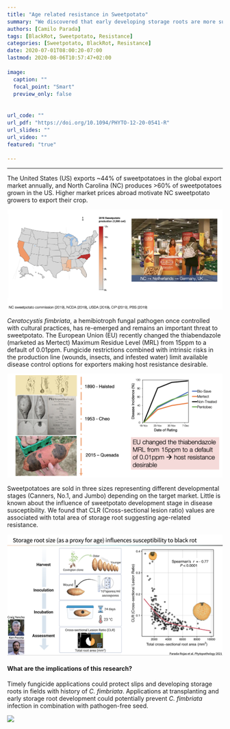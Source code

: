 ```yaml
---
title: "Age related resistance in Sweetpotato"
summary: "We discovered that early developing storage roots are more susceptible to black rot"
authors: [Camilo Parada]
tags: [BlackRot, Sweetpotato, Resistance]
categories: [Sweetpotato, BlackRot, Resistance]
date: 2020-07-01T08:00:20-07:00
lastmod: 2020-08-06T10:57:47+02:00

image:
  caption: ""
  focal_point: "Smart"
  preview_only: false


url_code: ""
url_pdf: "https://doi.org/10.1094/PHYTO-12-20-0541-R"
url_slides: ""
url_video: ""
featured: "true"

---
```


------

The United States (US) exports ~44% of sweetpotatoes in the global export market annually, and North Carolina (NC) produces >60% of sweetpotatoes grown in the US. Higher market prices abroad motivate NC sweetpotato growers to export their crop. 

![](sweetpotato_market.png)

*Ceratocystis fimbriata*, a hemibiotroph fungal pathogen once controlled with cultural practices, has re-emerged and remains an important threat to sweetpotato. The European Union (EU) recently changed the thiabendazole (marketed as Mertect) Maximum Residue Level (MRL) from 15ppm to a default of 0.01ppm. Fungicide restrictions combined with intrinsic risks in the production line (wounds, insects, and infested water) limit available disease control options for exporters making host resistance desirable.

![](history_mertec.png)

Sweetpotatoes are sold in three sizes representing different developmental stages (Canners, No.1, and Jumbo) depending on the target market. Little is known about the influence of sweetpotato development stage in disease susceptibility. We found that CLR (Cross-sectional lesion ratio) values are associated with total area of storage root suggesting age-related resistance. 

![](RESULTS_1.jpg)

#### What are the implications of this research?

Timely fungicide applications could protect slips and developing storage roots in fields with history of *C. fimbriata*. Applications at transplanting and early storage root development could potentially prevent *C. fimbriata* infection in combination with pathogen-free seed.

![](implication.png)
